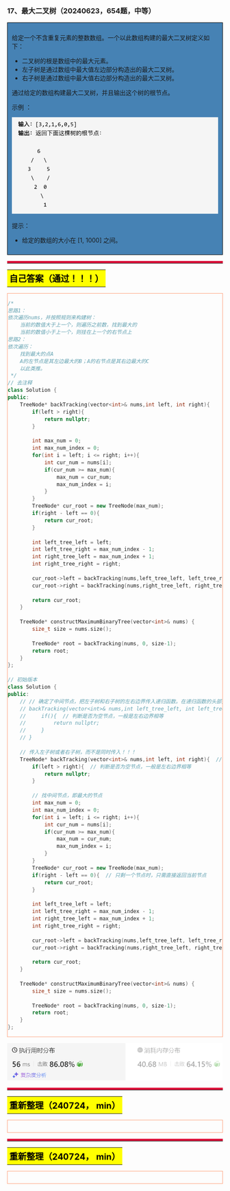 ### 17、最大二叉树（20240623，654题，中等）
<div style="border: 1px solid black; padding: 10px; background-color: SteelBlue;">

给定一个不含重复元素的整数数组。一个以此数组构建的最大二叉树定义如下：

- 二叉树的根是数组中的最大元素。
- 左子树是通过数组中最大值左边部分构造出的最大二叉树。
- 右子树是通过数组中最大值右边部分构造出的最大二叉树。

通过给定的数组构建最大二叉树，并且输出这个树的根节点。

示例 ：

![alt text](image/image654.png)

提示：

- 给定的数组的大小在 [1, 1000] 之间。

  </p>
</div>



<hr style="border-top: 5px solid #DC143C;">
<table>
  <tr>
    <td bgcolor="Yellow" style="padding: 5px; border: 0px solid black;">
      <span style="font-weight: bold; font-size: 20px;color: black;">
      自己答案（通过！！！）
      </span>
    </td>
  </tr>
</table>
<div style="padding: 0px; border: 1.5px solid LightSalmon; margin-bottom: 10px;">

```C++
/*
思路1：
依次遍历nums，并按照规则来构建树：
    当前的数值大于上一个，则遍历之前数，找到最大的
    当前的数值小于上一个，则挂在上一个的右节点上
思路2：
依次遍历：
    找到最大的点A
    A的左节点是其左边最大的B；A的右节点是其右边最大的C
    以此类推。
 */
// 去注释
class Solution {
public:
    TreeNode* backTracking(vector<int>& nums,int left, int right){  
        if(left > right){  
            return nullptr;
        }

        int max_num = 0;
        int max_num_index = 0;
        for(int i = left; i <= right; i++){
            int cur_num = nums[i];
            if(cur_num >= max_num){
                max_num = cur_num;
                max_num_index = i;
            }
        }
        TreeNode* cur_root = new TreeNode(max_num);
        if(right - left == 0){  
            return cur_root;
        }

        int left_tree_left = left;
        int left_tree_right = max_num_index - 1;
        int right_tree_left = max_num_index + 1;
        int right_tree_right = right;

        cur_root->left = backTracking(nums,left_tree_left, left_tree_right);
        cur_root->right = backTracking(nums,right_tree_left, right_tree_right);

        return cur_root;
    }

    TreeNode* constructMaximumBinaryTree(vector<int>& nums) {
        size_t size = nums.size();

        TreeNode* root = backTracking(nums, 0, size-1);
        return root;
    }
};

// 初始版本
class Solution {
public:
    // // 确定了中间节点，把左子树和右子树的左右边界传入递归函数。在递归函数的头部先根据左右边界确定是否返回null，即空节点
    // backTracking(vector<int>& nums,int left_tree_left, int left_tree_right, int right_tree_left, int right_tree_right){
    //     if(){  // 判断是否为空节点，一般是左右边界相等
    //         return nullptr;
    //     }
    // }

    // 传入左子树或者右子树，而不是同时传入！！！
    TreeNode* backTracking(vector<int>& nums,int left, int right){  // backTracking(vector<int>& nums,int left, int right) 函数忘记写返回类型。。
        if(left > right){  // 判断是否为空节点，一般是左右边界相等
            return nullptr;
        }

        // 找中间节点，即最大的节点
        int max_num = 0;
        int max_num_index = 0;
        for(int i = left; i <= right; i++){
            int cur_num = nums[i];
            if(cur_num >= max_num){
                max_num = cur_num;
                max_num_index = i;
            }
        }
        TreeNode* cur_root = new TreeNode(max_num);
        if(right - left == 0){  // 只剩一个节点时，只需直接返回当前节点
            return cur_root;
        }

        int left_tree_left = left;
        int left_tree_right = max_num_index - 1;
        int right_tree_left = max_num_index + 1;
        int right_tree_right = right;

        cur_root->left = backTracking(nums,left_tree_left, left_tree_right);
        cur_root->right = backTracking(nums,right_tree_left, right_tree_right);

        return cur_root;
    }

    TreeNode* constructMaximumBinaryTree(vector<int>& nums) {
        size_t size = nums.size();

        TreeNode* root = backTracking(nums, 0, size-1);
        return root;
    }
};
```

</div>

![alt text](image/d38c2ebc2fca0c22dcc1de7f26d2dc6.png)


<hr style="border-top: 5px solid #DC143C;">
<table>
  <tr>
    <td bgcolor="Yellow" style="padding: 5px; border: 0px solid black;">
      <span style="font-weight: bold; font-size: 20px;color: black;">
      重新整理（240724， min）
      </span>
    </td>
  </tr>
</table>
<div style="padding: 0px; border: 1.5px solid LightSalmon; margin-bottom: 10px;">

```C++


```

</div>

<hr style="border-top: 5px solid #DC143C;">
<table>
  <tr>
    <td bgcolor="Yellow" style="padding: 5px; border: 0px solid black;">
      <span style="font-weight: bold; font-size: 20px;color: black;">
      重新整理（240724， min）
      </span>
    </td>
  </tr>
</table>
<div style="padding: 0px; border: 1.5px solid LightSalmon; margin-bottom: 10px;">

```C++


```

</div>

